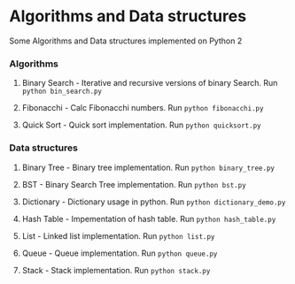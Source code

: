 # Algorithms and Data structures

Some Algorithms and Data structures implemented on Python 2

### Algorithms
1. Binary Search - Iterative and recursive versions of binary Search.
Run ```python bin_search.py```

2. Fibonacchi - Calc Fibonacchi numbers.
Run ```python fibonacchi.py```

3. Quick Sort - Quick sort implementation.
Run ```python quicksort.py```

### Data structures
1. Binary Tree - Binary tree implementation.
Run ```python binary_tree.py```

2. BST - Binary Search Tree implementation.
Run ```python bst.py```

3. Dictionary - Dictionary usage in python.
Run ```python dictionary_demo.py```

4. Hash Table - Impementation of hash table.
Run ```python hash_table.py```

5. List - Linked list implementation.
Run  ```python list.py```

6. Queue - Queue implementation.
Run ```python queue.py```

7. Stack - Stack implementation.
Run ```python stack.py```
